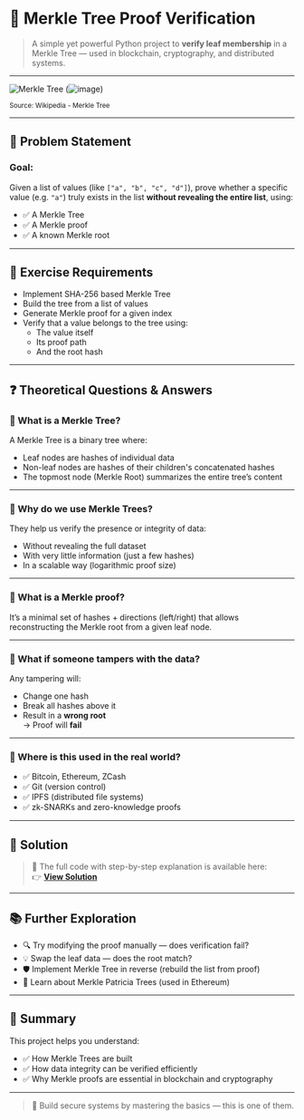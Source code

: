 # 🌿 Merkle Tree Proof Verification

> A simple yet powerful Python project to **verify leaf membership** in a Merkle Tree — used in blockchain, cryptography, and distributed systems.

---

![Merkle Tree](https://upload.wikimedia.org/wikipedia/commons/thumb/9/95/Hash_Tree.svg/400px-Hash_Tree.svg.png)
(![image](https://github.com/user-attachments/assets/ec33d926-f733-455d-8657-4d394230b4df))

<sup>Source: Wikipedia - Merkle Tree</sup>

---

## 🧠 Problem Statement

### **Goal:**
Given a list of values (like `["a", "b", "c", "d"]`), prove whether a specific value (e.g. `"a"`) truly exists in the list **without revealing the entire list**, using:

- ✅ A Merkle Tree  
- ✅ A Merkle proof  
- ✅ A known Merkle root

---

## 🚧 Exercise Requirements

- Implement SHA-256 based Merkle Tree
- Build the tree from a list of values
- Generate Merkle proof for a given index
- Verify that a value belongs to the tree using:
  - The value itself
  - Its proof path
  - And the root hash

---

## ❓ Theoretical Questions & Answers

### 🔸 What is a Merkle Tree?
A Merkle Tree is a binary tree where:
- Leaf nodes are hashes of individual data
- Non-leaf nodes are hashes of their children's concatenated hashes
- The topmost node (Merkle Root) summarizes the entire tree’s content

---

### 🔸 Why do we use Merkle Trees?
They help us verify the presence or integrity of data:
- Without revealing the full dataset  
- With very little information (just a few hashes)  
- In a scalable way (logarithmic proof size)

---

### 🔸 What is a Merkle proof?
It’s a minimal set of hashes + directions (left/right) that allows reconstructing the Merkle root from a given leaf node.

---

### 🔸 What if someone tampers with the data?
Any tampering will:
- Change one hash
- Break all hashes above it
- Result in a **wrong root**  
→ Proof will **fail**

---

### 🔸 Where is this used in the real world?
- ✅ Bitcoin, Ethereum, ZCash  
- ✅ Git (version control)  
- ✅ IPFS (distributed file systems)  
- ✅ zk-SNARKs and zero-knowledge proofs

---

## 📂 Solution

> 🧩 The full code with step-by-step explanation is available here:  
👉 [**View Solution**](https://github.com/trannhatnetwork/merkle_root_vertify/blob/main/merkle_leaves.py)

---

## 📚 Further Exploration

- 🔍 Try modifying the proof manually — does verification fail?
- 💡 Swap the leaf data — does the root match?
- 🛡 Implement Merkle Tree in reverse (rebuild the list from proof)
- 🔗 Learn about Merkle Patricia Trees (used in Ethereum)

---

## 🏁 Summary

This project helps you understand:
- ✅ How Merkle Trees are built  
- ✅ How data integrity can be verified efficiently  
- ✅ Why Merkle proofs are essential in blockchain and cryptography

---

> 🚀 Build secure systems by mastering the basics — this is one of them.
